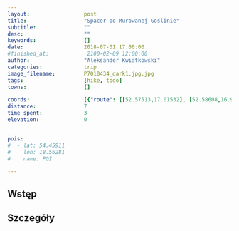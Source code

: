 ```yaml
---
layout:                 post
title:                  "Spacer po Murowanej Goślinie"
subtitle:               ""
desc:                   ""
keywords:               []
date:                   2018-07-01 17:00:00
#finished_at:            2100-02-09 12:00:00
author:                 "Aleksander Kwiatkowski"
categories:             trip
image_filename:         P7010434_dark1.jpg.jpg
tags:                   [hike, todo]
towns:                  []

coords:                 [{"route": [[52.57513,17.01532], [52.58608,16.99317], [52.58937,17.00150], [52.58489,17.01806], [52.57492,17.01514]], "type": "hike"}]
distance:               7
time_spent:             3
elevation:              0


pois:
#  - lat: 54.45911
#    lon: 18.56281
#    name: POI

---
```



## Wstęp

## Szczegóły
